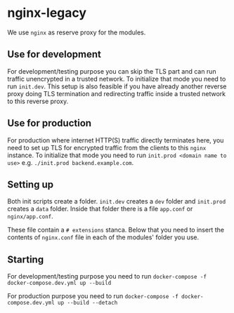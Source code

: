 # nginx-legacy

We use `nginx` as reserve proxy for the modules.

## Use for development

For development/testing purpose you can skip the TLS part and can run traffic unencrypted in a trusted network. To initialize that mode you need to run `init.dev`. This setup is also feasible if you have already another reverse proxy doing TLS termination and redirecting traffic inside a trusted network to this reverse proxy.

## Use for production

For production where internet HTTP(S) traffic directly terminates here, you need to set up TLS for encrypted traffic from the clients to this `nginx` instance. To initialize that mode you need to run `init.prod <domain name to use>` e.g. `./init.prod backend.example.com`.

## Setting up

Both init scripts create a folder. `init.dev` creates a `dev` folder and `init.prod` creates a `data` folder. Inside that folder there is a file `app.conf` or `nginx/app.conf`.

These file contain a `# extensions` stanca. Below that you need to insert the contents of `nginx.conf` file in each of the modules' folder you use.

## Starting

For development/testing purpose you need to run `docker-compose -f docker-compose.dev.yml up --build`

For production purpose you need to run `docker-compose -f docker-compose.dev.yml up --build --detach`

